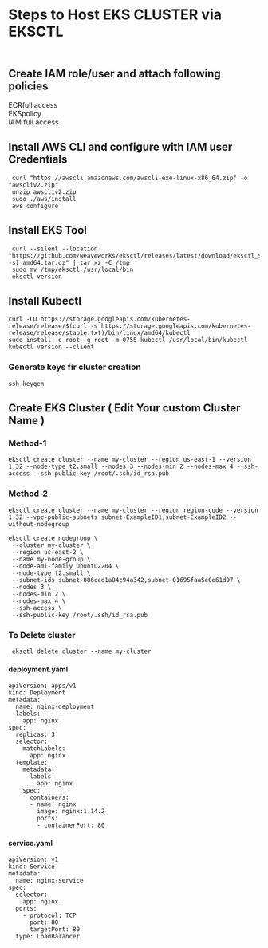 # Steps to Host EKS CLUSTER via EKSCTL 
## <br> Create IAM role/user and attach following policies
 ECRfull access <br>
 EKSpolicy <br>
 IAM full access

 ## Install AWS CLI and configure with IAM user Credentials
```
 curl "https://awscli.amazonaws.com/awscli-exe-linux-x86_64.zip" -o "awscliv2.zip"
 unzip awscliv2.zip
 sudo ./aws/install
 aws configure
```
 
 ## Install EKS Tool
```
 curl --silent --location "https://github.com/weaveworks/eksctl/releases/latest/download/eksctl_$(uname -s)_amd64.tar.gz" | tar xz -C /tmp
 sudo mv /tmp/eksctl /usr/local/bin
 eksctl version
```

 ## Install Kubectl
 ```
 curl -LO https://storage.googleapis.com/kubernetes-release/release/$(curl -s https://storage.googleapis.com/kubernetes-release/release/stable.txt)/bin/linux/amd64/kubectl
 sudo install -o root -g root -m 0755 kubectl /usr/local/bin/kubectl 
 kubectl version --client
 ```

### Generate keys fir cluster creation
 ```
 ssh-keygen
 ```
 
 ## Create EKS Cluster ( Edit Your custom Cluster Name )
  ### Method-1
 ```
 eksctl create cluster --name my-cluster --region us-east-1 --version 1.32 --node-type t2.small --nodes 3 --nodes-min 2 --nodes-max 4 --ssh-access --ssh-public-key /root/.ssh/id_rsa.pub
```
 ### Method-2
 ```
 eksctl create cluster --name my-cluster --region region-code --version 1.32 --vpc-public-subnets subnet-ExampleID1,subnet-ExampleID2 --without-nodegroup

 eksctl create nodegroup \
  --cluster my-cluster \
  --region us-east-2 \
  --name my-node-group \
  --node-ami-family Ubuntu2204 \
  --node-type t2.small \
  --subnet-ids subnet-086ced1a84c94a342,subnet-01695faa5e0e61d97 \
  --nodes 3 \
  --nodes-min 2 \
  --nodes-max 4 \
  --ssh-access \
  --ssh-public-key /root/.ssh/id_rsa.pub
```


 ### To Delete cluster
```
 eksctl delete cluster --name my-cluster
```



#### deployment.yaml
```
apiVersion: apps/v1
kind: Deployment
metadata:
  name: nginx-deployment
  labels:
    app: nginx
spec:
  replicas: 3
  selector:
    matchLabels:
      app: nginx
  template:
    metadata:
      labels:
        app: nginx
    spec:
      containers:
      - name: nginx
        image: nginx:1.14.2
        ports:
        - containerPort: 80
```

#### service.yaml
```
apiVersion: v1
kind: Service
metadata:
  name: nginx-service
spec:
  selector:
    app: nginx
  ports:
    - protocol: TCP
      port: 80
      targetPort: 80
  type: LoadBalancer
```
